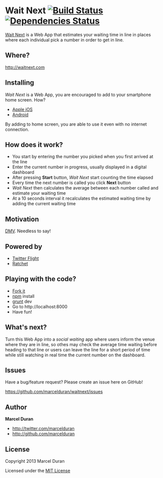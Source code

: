 # Wait Next [![Build Status](https://secure.travis-ci.org/marcelduran/waitnext.png?branch=master)](http://travis-ci.org/marcelduran/waitnext) [![Dependencies Status](https://david-dm.org/marcelduran/waitnext.png)](https://david-dm.org/marcelduran/waitnext)

[Wait Next](http://waitnext.com) is a Web App that estimates your waiting time in line in places where each individual pick a number in order to get in line.

## Where?

http://waitnext.com

## Installing

*Wait Next* is a Web App, you are encouraged to add to your smartphone home screen. How?

* [Apple iOS](http://www.apple.com/ios/add-to-home-screen/)
* [Android](http://www.androidcentral.com/how-add-and-arrange-home-screens-galaxy-s3)

By adding to home screen, you are able to use it even with no internet connection.

## How does it work?

* You start by entering the number you picked when you first arrived at the line
* Enter the current number in progress, usually displayed in a digital dashboard
* After pressing **Start** button, *Wait Next* start counting the time elapsed
* Every time the next number is called you click **Next** button
* *Wait Next* then calculates the average between each number called and estimate your waiting time
* At a 10 seconds interval it recalculates the estimated waiting time by adding the current waiting time

## Motivation

[DMV](http://dmv.ca.gov). Needless to say!

## Powered by

* [Twitter Flight](http://twitter.github.com/flight)
* [Ratchet](http://maker.github.com/ratchet)

## Playing with the code?

* [Fork it](http://github.com/marcelduran/waitnext)
* [npm](https://npmjs.org/) install
* [grunt](http://gruntjs.com/) dev
* Go to http://localhost:8000
* Have fun!

## What's next?

Turn this Web App into a *social waiting* app where users inform the venue where they are in line, so othes may check the average time waiting before heading to that line or users can leave the line for a short period of time while still watching in real time the current number on the dashboard.

## Issues

Have a bug/feature request? Please create an issue here on GitHub!

https://github.com/marcelduran/waitnext/issues

## Author

**Marcel Duran**

+ http://twitter.com/marcelduran
+ http://github.com/marcelduran

## License

Copyright 2013 Marcel Duran

Licensed under the [MIT License](http://github.com/marcelduran/waitnext/raw/master/LICENSE)
